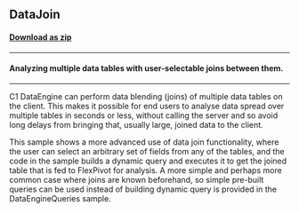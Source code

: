 ## DataJoin
#### [Download as zip](https://grapecity.github.io/DownGit/#/home?url=https://github.com/GrapeCity/ComponentOne-WinForms-Samples/tree/master/NetFramework\FlexPivot\VB\DataJoin)
____
#### Analyzing multiple data tables with user-selectable joins between them.
____
C1 DataEngine can perform data blending (joins) of multiple data tables on the client.
This makes it possible for end users to analyse data spread over multiple tables in seconds or less,
without calling the server and so avoid long delays from bringing that, usually large, joined data to the client.

This sample shows a more advanced use of data join functionality, where the user can select an arbitrary set of fields from any of the tables,
and the code in the sample builds a dynamic query and executes it to get the joined table that is fed to FlexPivot for analysis.
A more simple and perhaps more common case where joins are known beforehand,
so simple pre-built queries can be used instead of building dynamic query is provided in the DataEngineQueries sample.
